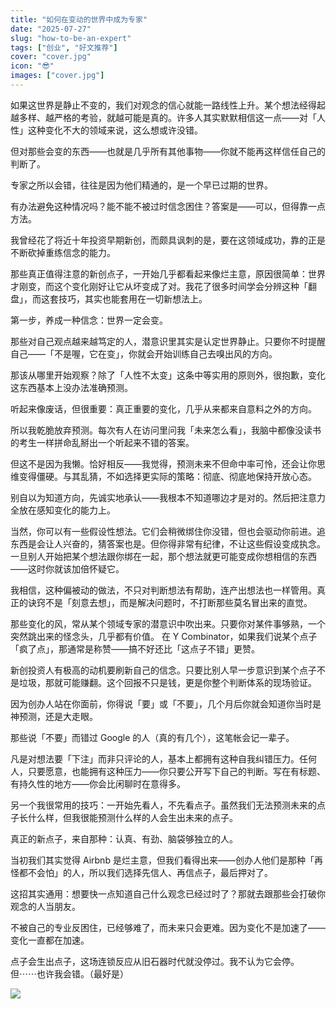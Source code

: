 ```yaml
---
title: "如何在变动的世界中成为专家"
date: "2025-07-27"
slug: "how-to-be-an-expert"
tags: ["创业", "好文推荐"]
cover: "cover.jpg"
icon: "😎"
images: ["cover.jpg"]
---
```

如果这世界是静止不变的，我们对观念的信心就能一路线性上升。某个想法经得起越多样、越严格的考验，就越可能是真的。许多人其实默默相信这一点——对「人性」这种变化不大的领域来说，这么想或许没错。



但对那些会变的东西——也就是几乎所有其他事物——你就不能再这样信任自己的判断了。



专家之所以会错，往往是因为他们精通的，是一个早已过期的世界。



有办法避免这种情况吗？能不能不被过时信念困住？答案是——可以，但得靠一点方法。



我曾经花了将近十年投资早期新创，而颇具讽刺的是，要在这领域成功，靠的正是不断砍掉重练信念的能力。



那些真正值得注意的新创点子，一开始几乎都看起来像烂主意，原因很简单：世界才刚变，而这个变化刚好让它从坏变成了对。我花了很多时间学会分辨这种「翻盘」，而这套技巧，其实也能套用在一切新想法上。



第一步，养成一种信念：世界一定会变。



那些对自己观点越来越笃定的人，潜意识里其实是认定世界静止。只要你不时提醒自己——「不是喔，它在变」，你就会开始训练自己去嗅出风的方向。



那该从哪里开始观察？除了「人性不太变」这条中等实用的原则外，很抱歉，变化这东西基本上没办法准确预测。



听起来像废话，但很重要：真正重要的变化，几乎从来都来自意料之外的方向。



所以我乾脆放弃预测。每次有人在访问里问我「未来怎么看」，我脑中都像没读书的考生一样拼命乱掰出一个听起来不错的答案。



但这不是因为我懒。恰好相反——我觉得，预测未来不但命中率可怜，还会让你思维变得僵硬。与其乱猜，不如选择更实际的策略：彻底、彻底地保持开放心态。



别自以为知道方向，先诚实地承认——我根本不知道哪边才是对的。然后把注意力全放在感知变化的能力上。



当然，你可以有一些假设性想法。它们会稍微绑住你没错，但也会驱动你前进。追东西是会让人兴奋的，猜答案也是。但你得非常有纪律，不让这些假设变成执念。
一旦别人开始把某个想法跟你绑在一起，那个想法就更可能变成你想相信的东西——这时你就该加倍怀疑它。



我相信，这种偏被动的做法，不只对判断想法有帮助，连产出想法也一样管用。真正的诀窍不是「刻意去想」，而是解决问题时，不打断那些莫名冒出来的直觉。



那些变化的风，常从某个领域专家的潜意识中吹出来。只要你对某件事够熟，一个突然跳出来的怪念头，几乎都有价值。
在 Y Combinator，如果我们说某个点子「疯了点」，那通常是称赞——搞不好还比「这点子不错」更赞。



新创投资人有极高的动机要刷新自己的信念。只要比别人早一步意识到某个点子不是垃圾，那就可能赚翻。这个回报不只是钱，更是你整个判断体系的现场验证。



因为创办人站在你面前，你得说「要」或「不要」，几个月后你就会知道你当时是神预测，还是大走眼。



那些说「不要」而错过 Google 的人（真的有几个），这笔帐会记一辈子。



凡是对想法要「下注」而非只评论的人，基本上都拥有这种自我纠错压力。任何人，只要愿意，也能拥有这种压力——你只要公开写下自己的判断。写在有标题、有持久性的地方——你会比闲聊时在意得多。



另一个我很常用的技巧：一开始先看人，不先看点子。虽然我们无法预测未来的点子长什么样，但我很能预测什么样的人会生出未来的点子。



真正的新点子，来自那种：认真、有劲、脑袋够独立的人。



当初我们其实觉得 Airbnb 是烂主意，但我们看得出来——创办人他们是那种「再怪都不会怕」的人，所以我们选择先信人、再信点子，最后押对了。



这招其实通用：想要快一点知道自己什么观念已经过时了？那就去跟那些会打破你观念的人当朋友。



不被自己的专业反困住，已经够难了，而未来只会更难。因为变化不是加速了——变化一直都在加速。



点子会生出点子，这场连锁反应从旧石器时代就没停过。我不认为它会停。
但⋯⋯也许我会错。（最好是）




![](https://prod-files-secure.s3.us-west-2.amazonaws.com/112d0858-5090-4d34-a606-b75eb8d65fd2/46476355-9cf3-4e99-9b7a-3531bc426380/1000202064.png?X-Amz-Algorithm=AWS4-HMAC-SHA256&X-Amz-Content-Sha256=UNSIGNED-PAYLOAD&X-Amz-Credential=ASIAZI2LB466Y7LAIEHI%2F20250804%2Fus-west-2%2Fs3%2Faws4_request&X-Amz-Date=20250804T161943Z&X-Amz-Expires=3600&X-Amz-Security-Token=IQoJb3JpZ2luX2VjEBAaCXVzLXdlc3QtMiJHMEUCIFJ%2FznRwSg776%2BD2h7RkJecwMOJFhtEPqORuf2GkbawWAiEA%2F9yziTT5U1GO156Tkfwb%2Fp5BpJZsmfZODtViRgyk%2BpAq%2FwMISRAAGgw2Mzc0MjMxODM4MDUiDHVMLPWE4JyHxIasNSrcA915MZr32%2Btd5sQjH9pOqbj4BfJTGS7l%2FYVwjYRh8ypJZipvL2a9X8NCvbvLJaOywBnpWNoofJQa8JugLAMhM7kcFrjxcfqZ9vWubLdPfaYMZcUrzy2Qp7Pd6jVVem646ANvTHKbFafNECniwQ%2B2pyfwAE2%2F8asaUSt%2BpXIhviZtY8hUeN6f4Q2pwgjtkBEAvUddsed3VGTzmzC%2BuvjtQmEfRAbiFRculjI3BpWAfrDT2E99PJiGucqw81KyQHan0OV4NQndnkcuf7qI82jPeIEt5A2a%2BbB7hP0PCfjQdD18alzg2mjiERJhG9fn%2FFF8x9Yw%2Bd9%2B18VWVfbXDQJGtPo7DqfDnN6G1QIgSTuPDvZnzlEb0i1KgeSo0Y%2BQSz%2F4V3J%2BH15%2FBZH3FCcT2QJGil326uiZ3JmzsDp8LI54gLyvQ7XzCQbQZC5w9KJaBjEIM%2BTL4ZJ58%2BM7Sq2GpmC%2FR7arwkHVgHTgCG74xfklyoggLi8TMJIbxISLlajS%2Fc0m8LavtQ3za42RKZ3li4vOjLrzB91M797ZxgkqZZ2OPviH43W7r7z8GPz3DuVdAAxh9IlW8vABAiIaD%2B8hMuzXzefhF2atn15y1Z9DroeRW43rDW1wBeMgYAFmQ6hGMOi0w8QGOqUBQ%2BUBOJgFFdSVNqDFf4epR2jO2FDe0FdegtXj%2BErn%2FxPLcUZwQuLupgdvJ5XFBBPSOcuach4sTKhEw%2BEpE41pxGkPPzXJJdhyzuCZ8v5gzES7qY4EzcJeM9iHZL99UJKmidvCJPs4B31I%2B9kAfVEOgT08kEDnTK0iNFC3xSFKPL3NJ1jO9gn3PT4pQo7eJoMkzwyEsIRxxu1Pv3rLT3zSqNzSr5eh&X-Amz-Signature=9ab7ffcf85f7f36c19b4795a7f1c2a532f84eff471ee63453ebb4094f79dcc04&X-Amz-SignedHeaders=host&x-amz-checksum-mode=ENABLED&x-id=GetObject)

